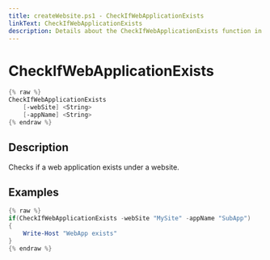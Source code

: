 ```yaml
---
title: createWebsite.ps1 - CheckIfWebApplicationExists
linkText: CheckIfWebApplicationExists
description: Details about the CheckIfWebApplicationExists function in createWebsite.ps1 helper script
---
```


# CheckIfWebApplicationExists

```PowerShell
{% raw %}
CheckIfWebApplicationExists
    [-webSite] <String>
    [-appName] <String>
{% endraw %}
```

## Description

Checks if a web application exists under a website.

## Examples

```PowerShell
{% raw %}
if(CheckIfWebApplicationExists -webSite "MySite" -appName "SubApp")
{
    Write-Host "WebApp exists"
}
{% endraw %}
```
